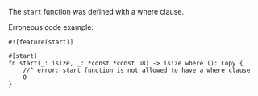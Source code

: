 The `start` function was defined with a where clause.

Erroneous code example:

```compile_fail,E0647
#![feature(start)]

#[start]
fn start(_: isize, _: *const *const u8) -> isize where (): Copy {
    //^ error: start function is not allowed to have a where clause
    0
}
```
